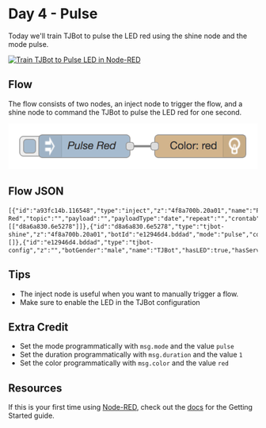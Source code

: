 # Day 4 - Pulse

Today we'll train TJBot to pulse the LED red using the shine node and the mode pulse.

[![Train TJBot to Pulse LED in Node-RED](http://img.youtube.com/vi/AkOWGQjlaXk/0.jpg)](http://www.youtube.com/watch?v=AkOWGQjlaXk&index=7&list=PLddOPkVMz1dtN3I_4JKava4GBLLXuUevV "Train TJBot to Pulse LED in Node-RED")

## Flow

The flow consists of two nodes, an inject node to trigger the flow, and a shine node to command the TJBot to pulse the LED red for one second.

![Pulse Flow](assets/flow.png)

## Flow JSON
```
[{"id":"a93fc14b.116548","type":"inject","z":"4f8a700b.20a01","name":"Pulse Red","topic":"","payload":"","payloadType":"date","repeat":"","crontab":"","once":false,"x":200,"y":200,"wires":[["d8a6a830.6e5278"]]},{"id":"d8a6a830.6e5278","type":"tjbot-shine","z":"4f8a700b.20a01","botId":"e12946d4.bddad","mode":"pulse","color":"red","duration":"1","name":"","x":352.5,"y":200,"wires":[]},{"id":"e12946d4.bddad","type":"tjbot-config","z":"","botGender":"male","name":"TJBot","hasLED":true,"hasServo":false}]
```

## Tips

* The inject node is useful when you want to manually trigger a flow.
* Make sure to enable the LED in the TJBot configuration

## Extra Credit

* Set the mode programmatically with `msg.mode` and the value `pulse`
* Set the duration programmatically with `msg.duration` and the value `1`
* Set the color programmatically with `msg.color` and the value `red`

## Resources

If this is your first time using [Node-RED](https://nodered.org/), check out the [docs](https://nodered.org/docs/) for the Getting Started guide.
